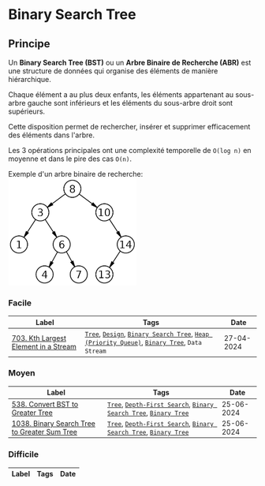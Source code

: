 # Binary Search Tree

## Principe

Un **Binary Search Tree (BST)** ou un **Arbre Binaire de Recherche (ABR)** est une structure de données qui organise des éléments de manière hiérarchique.

Chaque élément a au plus deux enfants, les éléments appartenant au sous-arbre gauche sont inférieurs et les éléments du sous-arbre droit sont supérieurs.

Cette disposition permet de rechercher, insérer et supprimer efficacement des éléments dans l'arbre.

Les 3 opérations principales ont une complexité temporelle de `O(log n)` en moyenne et dans le pire des cas `O(n)`.

Exemple d'un arbre binaire de recherche:  
<img width="260" height="217" src="../imgs/skills/BTS-1.png"/>

### Facile

| Label                                                                                                  | Tags                                                                                                                                                                                            | Date       |
| ------------------------------------------------------------------------------------------------------ | ----------------------------------------------------------------------------------------------------------------------------------------------------------------------------------------------- | ---------- |
| [703. Kth Largest Element in a Stream](../Probleme/0703.%20Kth%20Largest%20Element%20in%20a%20Stream/) | [`Tree`](./tree.md), [`Design`](./design.md), [`Binary Search Tree`](./binary_search_tree.md), [`Heap (Priority Queue)`](./priority_queue.md), [`Binary Tree`](./binary_tree.md), `Data Stream` | 27-04-2024 |

### Moyen

| Label                                                                                                                   | Tags                                                                                                                                      | Date       |
| ----------------------------------------------------------------------------------------------------------------------- | ----------------------------------------------------------------------------------------------------------------------------------------- | ---------- |
| [538. Convert BST to Greater Tree](../Probleme/0538.%20Convert%20BST%20to%20Greater%20Tree/)                            | [`Tree`](./tree.md), [`Depth-First Search`](./dfs.md), [`Binary Search Tree`](./binary_search_tree.md), [`Binary Tree`](./binary_tree.md) | 25-06-2024 |
| [1038. Binary Search Tree to Greater Sum Tree](../Probleme/1038.%20Binary%20Search%20Tree%20to%20Greater%20Sum%20Tree/) | [`Tree`](./tree.md), [`Depth-First Search`](./dfs.md), [`Binary Search Tree`](./binary_search_tree.md), [`Binary Tree`](./binary_tree.md) | 25-06-2024 |

### Difficile

| Label | Tags | Date |
| ----- | ---- | ---- |
